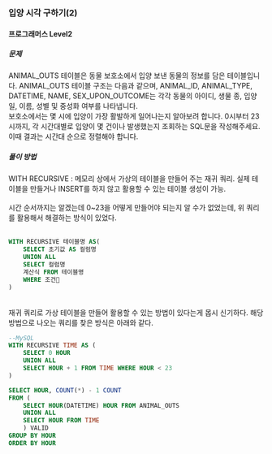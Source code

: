 ### 입양 시각 구하기(2)

#### 프로그래머스 Level2

##### 문제
ANIMAL_OUTS 테이블은 동물 보호소에서 입양 보낸 동물의 정보를 담은 테이블입니다. ANIMAL_OUTS 테이블 구조는 다음과 같으며, ANIMAL_ID, ANIMAL_TYPE, DATETIME, NAME, SEX_UPON_OUTCOME는 각각 동물의 아이디, 생물 종, 입양일, 이름, 성별 및 중성화 여부를 나타냅니다.<br>
보호소에서는 몇 시에 입양이 가장 활발하게 일어나는지 알아보려 합니다. 0시부터 23시까지, 각 시간대별로 입양이 몇 건이나 발생했는지 조회하는 SQL문을 작성해주세요. 이때 결과는 시간대 순으로 정렬해야 합니다.

##### 풀이 방법
WITH RECURSIVE : 메모리 상에서 가상의 테이블을 만들어 주는 재귀 쿼리. 실제 테이블을 만들거나 INSERT를 하지 않고 활용할 수 있는 테이블 생성이 가능.<br><br>
시간 순서까지는 알겠는데 0~23을 어떻게 만들어야 되는지 알 수가 없었는데, 위 쿼리를 활용해서 해결하는 방식이 있었다.
<br><br>

```SQL
WITH RECURSIVE 테이블명 AS(
    SELECT 초기값 AS 컬럼명
    UNION ALL
    SELECT 컬럼명 
    계산식 FROM 테이블명
    WHERE 조건
)
```
<br>
재귀 쿼리로 가상 테이블을 만들어 활용할 수 있는 방법이 있다는게 몹시 신기하다.
해당 방법으로 나오는 쿼리를 찾은 방식은 아래와 같다.
<br>

```SQL
--MySQL
WITH RECURSIVE TIME AS (
    SELECT 0 HOUR
    UNION ALL
    SELECT HOUR + 1 FROM TIME WHERE HOUR < 23
)

SELECT HOUR, COUNT(*) - 1 COUNT
FROM (
    SELECT HOUR(DATETIME) HOUR FROM ANIMAL_OUTS
    UNION ALL
    SELECT HOUR FROM TIME
    ) VALID
GROUP BY HOUR
ORDER BY HOUR
```